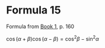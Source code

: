 # Formula 15

Formula from [Book 1](../Buch1.md), p. 160

$\cos{(\alpha + \beta)}\cos{(\alpha - \beta)} = \cos^{2}{\beta} - \sin^{2}{\alpha}$
